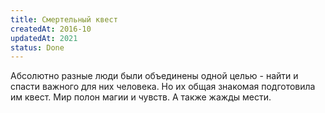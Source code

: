```yaml
---
title: Смертельный квест
createdAt: 2016-10
updatedAt: 2021
status: Done
---
```


Абсолютно разные люди были объединены одной целью - найти и спасти важного для них человека. Но их общая знакомая
подготовила им квест. Мир полон магии и чувств. А также жажды мести.
